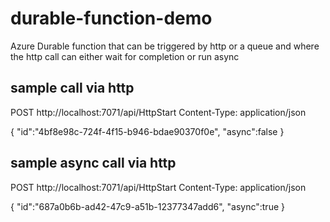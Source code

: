 # durable-function-demo

Azure Durable function that can be triggered by http or a queue and where the http call can either wait for completion or run async

## sample call via http
POST http://localhost:7071/api/HttpStart
Content-Type: application/json

{ 
	"id":"4bf8e98c-724f-4f15-b946-bdae90370f0e",
	"async":false
}

## sample async call via http
POST http://localhost:7071/api/HttpStart
Content-Type: application/json

{ 
	"id":"687a0b6b-ad42-47c9-a51b-12377347add6",
	"async":true
}


